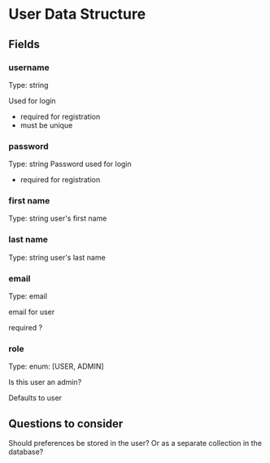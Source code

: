 # User Data Structure #

## Fields ##

### username ###
Type: string

Used for login
- required for registration
- must be unique

### password ###
Type: string
Password used for login
- required for registration

### first name ###
Type: string
user's first name

### last name ###
Type: string
user's last name

### email ###
Type: email

email for user

required ?

### role ###
Type: enum: [USER, ADMIN]

Is this user an admin?

Defaults to user


## Questions to consider ##
Should preferences be stored in the user? Or as a separate collection in the database?



